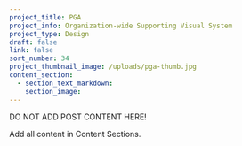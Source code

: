 ```yaml
---
project_title: PGA
project_info: Organization-wide Supporting Visual System
project_type: Design
draft: false
link: false
sort_number: 34
project_thumbnail_image: /uploads/pga-thumb.jpg
content_section:
  - section_text_markdown:
    section_image:
---
```

DO NOT ADD POST CONTENT HERE!

Add all content in Content Sections.